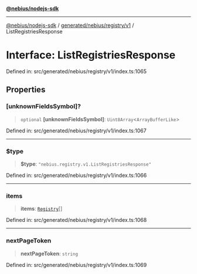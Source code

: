 [**@nebius/nodejs-sdk**](../../../../../README.md)

---

[@nebius/nodejs-sdk](../../../../../README.md) / [generated/nebius/registry/v1](../README.md) / ListRegistriesResponse

# Interface: ListRegistriesResponse

Defined in: src/generated/nebius/registry/v1/index.ts:1065

## Properties

### \[unknownFieldsSymbol\]?

> `optional` **\[unknownFieldsSymbol\]**: `Uint8Array`\<`ArrayBufferLike`\>

Defined in: src/generated/nebius/registry/v1/index.ts:1067

---

### $type

> **$type**: `"nebius.registry.v1.ListRegistriesResponse"`

Defined in: src/generated/nebius/registry/v1/index.ts:1066

---

### items

> **items**: [`Registry`](Registry.md)[]

Defined in: src/generated/nebius/registry/v1/index.ts:1068

---

### nextPageToken

> **nextPageToken**: `string`

Defined in: src/generated/nebius/registry/v1/index.ts:1069
